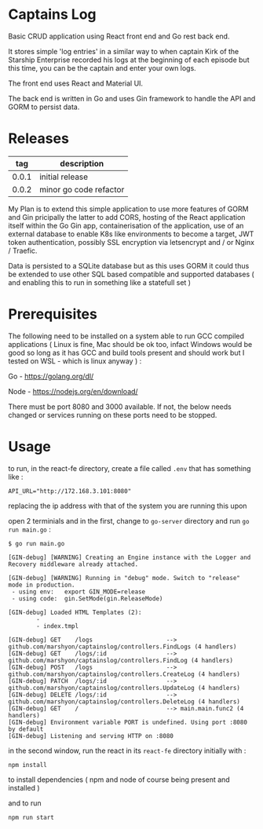 # Captains Log

Basic CRUD application using React front end and Go rest back end.

It stores simple 'log entries' in a similar way to when captain Kirk of the Starship Enterprise recorded his logs at the beginning of each episode but this time, you can be the captain and enter your own logs.

The front end uses React and Material UI.

The back end is written in Go and uses Gin framework to handle the API and GORM to persist data.
# Releases 

| tag   | description |
| ----- | ----------- |
| 0.0.1 | initial release |
| 0.0.2 | minor go code refactor |

My Plan is to extend this simple application to use more features of GORM and Gin pricipally the latter to add CORS, hosting of the React application itself within the Go Gin app, containerisation of the application, use of an external database to enable K8s like environments to become a target, JWT token authentication, possibly SSL encryption via letsencrypt and / or Nginx / Traefic.

Data is persisted to a SQLite database but as this uses GORM it could thus be extended to use other SQL based compatible and supported databases ( and enabling this to run in something like a statefull set )

# Prerequisites

The following need to be installed on a system able to run GCC compiled applications ( Linux is fine, Mac should be ok too, infact Windows would be good so long as it has GCC and build tools present and should work but I tested on WSL - which is linux anyway ) : 

Go - https://golang.org/dl/

Node - https://nodejs.org/en/download/

There must be port 8080 and 3000 available. If not, the below needs changed or services running on these ports need to be stopped.
# Usage 



to run, in the react-fe directory, create a file called `.env` that has something like :

```
API_URL="http://172.168.3.101:8080"
```

replacing the ip address with that of the system you are running this upon

open 2 terminials and in the first, change to `go-server` directory and run `go run main.go` :

```
$ go run main.go

[GIN-debug] [WARNING] Creating an Engine instance with the Logger and Recovery middleware already attached.

[GIN-debug] [WARNING] Running in "debug" mode. Switch to "release" mode in production.
 - using env:   export GIN_MODE=release
 - using code:  gin.SetMode(gin.ReleaseMode)

[GIN-debug] Loaded HTML Templates (2):
        -
        - index.tmpl

[GIN-debug] GET    /logs                     --> github.com/marshyon/captainslog/controllers.FindLogs (4 handlers)
[GIN-debug] GET    /logs/:id                 --> github.com/marshyon/captainslog/controllers.FindLog (4 handlers)
[GIN-debug] POST   /logs                     --> github.com/marshyon/captainslog/controllers.CreateLog (4 handlers)
[GIN-debug] PATCH  /logs/:id                 --> github.com/marshyon/captainslog/controllers.UpdateLog (4 handlers)
[GIN-debug] DELETE /logs/:id                 --> github.com/marshyon/captainslog/controllers.DeleteLog (4 handlers)
[GIN-debug] GET    /                         --> main.main.func2 (4 handlers)
[GIN-debug] Environment variable PORT is undefined. Using port :8080 by default
[GIN-debug] Listening and serving HTTP on :8080
```

in the second window, run the react in its `react-fe` directory initially with :

```
npm install
```

to install dependencies ( npm and node of course being present and installed )

and to run 

```
npm run start
```








